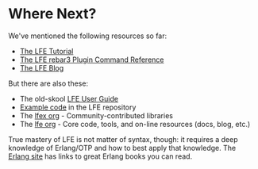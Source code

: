# Where Next?

We've mentioned the following resources so far:

* [The LFE Tutorial](http://lfe.io/tutorial/)
* [The LFE rebar3 Plugin Command Reference](https://lfe-rebar3.github.io/)
* [The LFE Blog](http://blog.lfe.io/)

But there are also these:

* The old-skool [LFE User Guide](https://github.com/rvirding/lfe/blob/develop/doc/src/lfe_guide.7.md)
* [Example code](https://github.com/rvirding/lfe/tree/develop/examples) in the LFE repository
* The [lfex org](https://github.com/lfex) - Community-contributed libraries
* The [lfe org](https://github.com/lfe) - Core code, tools, and on-line resources (docs, blog, etc.)

True mastery of LFE is not matter of syntax, though: it requires a deep
knowledge of Erlang/OTP and how to best apply that knowledge. The
[Erlang site](http://erlang.org/) has links to great Erlang books you can read.
